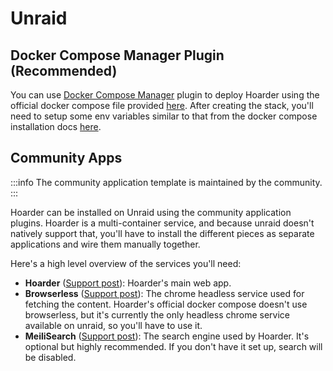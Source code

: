 # Unraid

## Docker Compose Manager Plugin (Recommended)

You can use [Docker Compose Manager](https://forums.unraid.net/topic/114415-plugin-docker-compose-manager/) plugin to deploy Hoarder using the official docker compose file provided [here](https://github.com/hoarder-app/hoarder/blob/main/docker/docker-compose.yml). After creating the stack, you'll need to setup some env variables similar to that from the docker compose installation docs [here](/Installation/docker#3-populate-the-environment-variables).

## Community Apps

:::info
The community application template is maintained by the community.
:::

Hoarder can be installed on Unraid using the community application plugins. Hoarder is a multi-container service, and because unraid doesn't natively support that, you'll have to install the different pieces as separate applications and wire them manually together.

Here's a high level overview of the services you'll need:

- **Hoarder** ([Support post](https://forums.unraid.net/topic/165108-support-collectathon-hoarder/)): Hoarder's main web app.
- **Browserless** ([Support post](https://forums.unraid.net/topic/130163-support-template-masterwishxbrowserless/)): The chrome headless service used for fetching the content. Hoarder's official docker compose doesn't use browserless, but it's currently the only headless chrome service available on unraid, so you'll have to use it.
- **MeiliSearch** ([Support post](https://forums.unraid.net/topic/164847-support-collectathon-meilisearch/)): The search engine used by Hoarder. It's optional but highly recommended. If you don't have it set up, search will be disabled.
